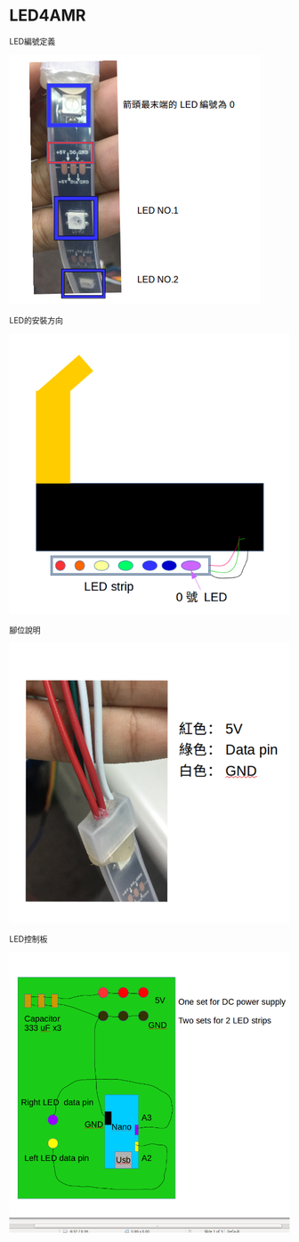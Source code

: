 # LED4AMR

LED編號定義

![image](https://github.com/Jeremy4advrobot/LED4AMR/blob/master/NumberDefine.png)





LED的安裝方向

![image](https://github.com/Jeremy4advrobot/LED4AMR/blob/master/How2AttachLED.png)


腳位說明

![image](https://github.com/Jeremy4advrobot/LED4AMR/blob/master/PinDefine.png)

LED控制板

![image](https://github.com/Jeremy4advrobot/LED4AMR/blob/master/Layout4LEDControlBoard.png)


